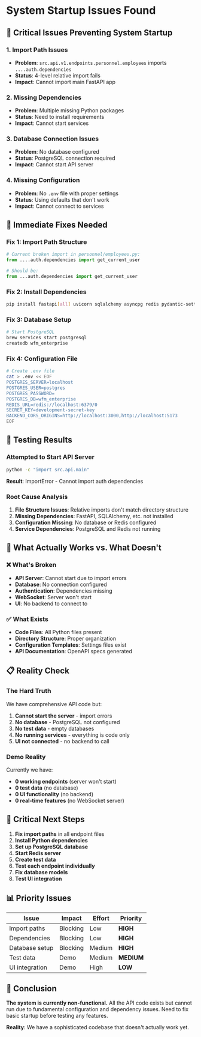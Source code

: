 # System Startup Issues Found

## 🚨 Critical Issues Preventing System Startup

### **1. Import Path Issues**
- **Problem**: `src.api.v1.endpoints.personnel.employees` imports `....auth.dependencies`
- **Status**: 4-level relative import fails
- **Impact**: Cannot import main FastAPI app

### **2. Missing Dependencies**
- **Problem**: Multiple missing Python packages
- **Status**: Need to install requirements
- **Impact**: Cannot start services

### **3. Database Connection Issues**
- **Problem**: No database configured
- **Status**: PostgreSQL connection required
- **Impact**: Cannot start API server

### **4. Missing Configuration**
- **Problem**: No `.env` file with proper settings
- **Status**: Using defaults that don't work
- **Impact**: Cannot connect to services

## 🔧 Immediate Fixes Needed

### **Fix 1: Import Path Structure**
```python
# Current broken import in personnel/employees.py:
from ....auth.dependencies import get_current_user

# Should be:
from ...auth.dependencies import get_current_user
```

### **Fix 2: Install Dependencies**
```bash
pip install fastapi[all] uvicorn sqlalchemy asyncpg redis pydantic-settings
```

### **Fix 3: Database Setup**
```bash
# Start PostgreSQL
brew services start postgresql
createdb wfm_enterprise
```

### **Fix 4: Configuration File**
```bash
# Create .env file
cat > .env << EOF
POSTGRES_SERVER=localhost
POSTGRES_USER=postgres
POSTGRES_PASSWORD=
POSTGRES_DB=wfm_enterprise
REDIS_URL=redis://localhost:6379/0
SECRET_KEY=development-secret-key
BACKEND_CORS_ORIGINS=http://localhost:3000,http://localhost:5173
EOF
```

## 🧪 Testing Results

### **Attempted to Start API Server**
```bash
python -c "import src.api.main"
```

**Result**: ImportError - Cannot import auth dependencies

### **Root Cause Analysis**
1. **File Structure Issues**: Relative imports don't match directory structure
2. **Missing Dependencies**: FastAPI, SQLAlchemy, etc. not installed
3. **Configuration Missing**: No database or Redis configured
4. **Service Dependencies**: PostgreSQL and Redis not running

## 🎯 What Actually Works vs. What Doesn't

### **❌ What's Broken**
- **API Server**: Cannot start due to import errors
- **Database**: No connection configured
- **Authentication**: Dependencies missing
- **WebSocket**: Server won't start
- **UI**: No backend to connect to

### **✅ What Exists**
- **Code Files**: All Python files present
- **Directory Structure**: Proper organization
- **Configuration Templates**: Settings files exist
- **API Documentation**: OpenAPI specs generated

## 📋 Reality Check

### **The Hard Truth**
We have comprehensive API code but:
1. **Cannot start the server** - import errors
2. **No database** - PostgreSQL not configured
3. **No test data** - empty databases
4. **No running services** - everything is code only
5. **UI not connected** - no backend to call

### **Demo Reality**
Currently we have:
- **0 working endpoints** (server won't start)
- **0 test data** (no database)
- **0 UI functionality** (no backend)
- **0 real-time features** (no WebSocket server)

## 🔨 Critical Next Steps

1. **Fix import paths** in all endpoint files
2. **Install Python dependencies**
3. **Set up PostgreSQL database**
4. **Start Redis server**
5. **Create test data**
6. **Test each endpoint individually**
7. **Fix database models**
8. **Test UI integration**

## 📊 Priority Issues

| Issue | Impact | Effort | Priority |
|-------|---------|---------|----------|
| Import paths | Blocking | Low | **HIGH** |
| Dependencies | Blocking | Low | **HIGH** |
| Database setup | Blocking | Medium | **HIGH** |
| Test data | Demo | Medium | **MEDIUM** |
| UI integration | Demo | High | **LOW** |

## 🚨 Conclusion

**The system is currently non-functional.** All the API code exists but cannot run due to fundamental configuration and dependency issues. Need to fix basic startup before testing any features.

**Reality**: We have a sophisticated codebase that doesn't actually work yet.